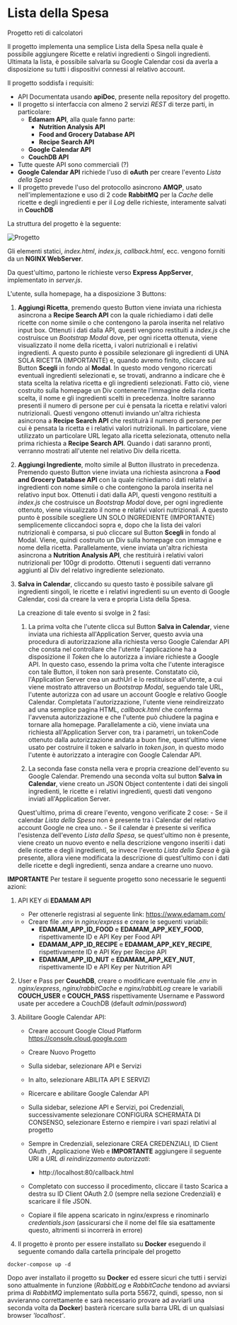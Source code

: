 # Lista della Spesa
Progetto reti di calcolatori

Il progetto implementa una semplice Lista della Spesa nella quale è possibile aggiungere Ricette e relativi ingredienti o Singoli ingredienti.
Ultimata la lista, è possibile salvarla su Google Calendar cosi da averla a disposizione su tutti i dispositivi connessi al relativo account.

Il progetto soddisfa i requisiti:
- API Documentata usando **apiDoc**, presente nella repository del progetto.
- Il progetto si interfaccia con almeno 2 servizi *REST* di terze parti, in particolare:
    - **Edamam API**, alla quale fanno parte:
        - **Nutrition Analysis API**
        - **Food and Grocery Database API**
        - **Recipe Search API**
    - **Google Calendar API**
    - **CouchDB API**
- Tutte queste API sono commerciali (?)
- **Google Calendar API** richiede l'uso di **oAuth** per creare l'evento *Lista della Spesa*
- Il progetto prevede l'uso del protocollo asincrono **AMQP**, usato nell'implementazione e uso di 2 code **RabbitMQ** per la *Cache* delle ricette e degli ingredienti e per il *Log* delle richieste, interamente salvati in **CouchDB**

La struttura del progetto è la seguente:

![Progetto](https://user-images.githubusercontent.com/25490370/164461056-1e497caa-754a-4c5b-ade3-3c2ad4592ecb.jpeg)

Gli elementi statici, *index.html*, *index.js*, *callback.html*, ecc. vengono forniti da un **NGINX WebServer**.

Da quest'ultimo, partono le richieste verso **Express AppServer**, implementato in *server.js*.

L'utente, sulla homepage, ha a disposizione 3 Buttons:
1. **Aggiungi Ricetta**, premendo questo Button viene inviata una richiesta asincrona a **Recipe Search API** con la quale richiediamo i dati delle ricette con nome simile o che contengono la parola inserita nel relativo input box.
Ottenuti i dati dalla API, questi vengono restituiti a *index.js* che costruisce un *Bootstrap Modal* dove, per ogni ricetta ottenuta, viene visualizzato il nome della ricetta, i valori nutrizionali e i relativi ingredienti.
A questo punto è possibile selezionare gli ingredienti di UNA SOLA RICETTA (IMPORTANTE) e, quando avremo finito, cliccare sul Button **Scegli** in fondo al **Modal**.
In questo modo vengono ricercati eventuali ingredienti selezionati e, se trovati, andranno a indicare che è stata scelta la relativa ricetta e gli ingredienti selezionati.
Fatto ciò, viene costruito sulla homepage un Div contenente l'immagine della ricetta scelta, il nome e gli ingredienti scelti in precedenza.
Inoltre saranno presenti il numero di persone per cui è pensata la ricetta e relativi valori nutrizionali.
Questi vengono ottenuti inviando un'altra richiesta asincrona a **Recipe Search API** che restituirà il numero di persone per cui è pensata la ricetta e i relativi valori nutrizionali.
In particolare, viene utilizzato un particolare URL legato alla ricetta selezionata, ottenuto nella prima richiesta a **Recipe Search API**. Quando i dati saranno pronti, verranno mostrati all'utente nel relativo Div della ricetta.

2. **Aggiungi Ingrediente**, molto simile al Button illustrato in precedenza.
Premendo questo Button viene inviata una richiesta asincrona a **Food and Grocery Database API** con la quale richiediamo i dati relativi a ingredienti con nome simile o che contengono la parola inserita nel relativo input box.
Ottenuti i dati dalla API, questi vengono restituiti a *index.js* che costruisce un *Bootstrap Modal* dove, per ogni ingrediente ottenuto, viene visualizzato il nome e relativi valori nutrizionali.
A questo punto è possibile scegliere UN SOLO INGREDIENTE (IMPORTANTE) semplicemente cliccandoci sopra e, dopo che la lista dei valori nutrizionali è comparsa, si può cliccare sul Button **Scegli** in fondo al Modal.
Viene, quindi costruito un Div sulla homepage con immagine e nome della ricetta.
Parallelamente, viene inviata un'altra richiesta asincrona a **Nutrition Analysis API**, che restituirà i relativi valori nutrizionali per 100gr di prodotto. Ottenuti i seguenti dati verranno aggiunti al Div del relativo ingrediente selezionato.

3. **Salva in Calendar**, cliccando su questo tasto è possibile salvare gli ingredienti singoli, le ricette e i relativi ingredienti su un evento di Google Calendar, così da creare la vera e propria Lista della Spesa.

    La creazione di tale evento si svolge in 2 fasi:
    1. La prima volta che l'utente clicca sul Button **Salva in Calendar**, viene inviata una richiesta all'Application Server, questo avvia una procedura di autorizzazione alla richiesta verso Google Calendar API che consta nel controllare che l'utente l'applicazione ha a disposizione il *Token* che lo autorizza a inviare richieste a Google API.
    In questo caso, essendo la prima volta che l'utente interagisce con tale Button, il token non sarà presente.
    Constatato ciò, l'Application Server crea un authUrl e lo restituisce all'utente, a cui viene mostrato attraverso un *Bootstrap Modal*, seguendo tale URL, l'utente autorizza con ad usare un account Google e relativo Google Calendar.
    Completata l'autorizzazione, l'utente viene reindireizzato ad una semplice pagina HTML, *callback.html* che conferma l'avvenuta autorizzazione e che l'utente può chiudere la pagina e tornare alla homepage.
    Parallelamente a ciò, viene inviata una richiesta all'Application Server con, tra i parametri, un tokenCode ottenuto dalla autorizzazione andata a buon fine, quest'ultimo viene usato per costruire il token e salvarlo in *token.json*, in questo modo l'utente è autorizzato a interagire con Google Calendar API.

    2. La seconda fase consta nella vera e propria creazione dell'evento su Google Calendar.
    Premendo una seconda volta sul button **Salva in Calendar**, viene creato un JSON Object contentente i dati dei singoli ingredienti, le ricette e i relativi ingredienti, questi dati vengono inviati all'Application Server.

    Quest'ultimo, prima di creare l'evento, vengono verificate 2 cose:
        - Se il calendar *Lista della Spesa* non è presente tra i Calendar del relativo account Google ne crea uno.
        - Se il calendar è presente si verifica l'esistenza dell'evento *Lista della Spesa*, se quest'ultimo non è presente, viene creato un nuovo evento e nella descrizione vengono inseriti i dati delle ricette e degli ingredienti, se invece l'evento *Lista della Spesa* è già presente, allora viene modificata la descrizione di quest'ultimo con i dati delle ricette e degli ingredienti, senza andare a crearne uno nuovo.

**IMPORTANTE**
Per testare il seguente progetto sono necessarie le seguenti azioni: 
1. API KEY di **EDAMAM API**
    - Per ottenerle registrasi al seguente link: https://www.edamam.com/
    - Creare file *.env* in *nginx/express* e creare le seguenti variabili:
        - **EDAMAM_APP_ID_FOOD** e **EDAMAM_APP_KEY_FOOD**, rispettivamente ID e API Key per Food API
        - **EDAMAM_APP_ID_RECIPE** e **EDAMAM_APP_KEY_RECIPE**, rispettivamente ID e API Key per Recipe API
        - **EDAMAM_APP_ID_NUT** e **EDAMAM_APP_KEY_NUT**, rispettivamente ID e API Key per Nutrition API

2. User e Pass per **CouchDB**, creare o modificare eventuale file *.env* in *nginx/express*, *nginx/rabbitCache* e *nginx/rabbitLog* creare le variabili **COUCH_USER** e **COUCH_PASS** rispettivamente Username e Password usate per accedere a CouchDB (default *admin*/*password*)

3. Abilitare Google Calendar API:
    - Creare account Google Cloud Platform https://console.cloud.google.com
    - Creare Nuovo Progetto
    - Sulla sidebar, selezionare API e Servizi
    - In alto, selezionare ABILITA API E SERVIZI
    - Ricercare e abilitare Google Calendar API
    - Sulla sidebar, selezione API e Servizi, poi Credenziali, successivamente selezionare CONFIGURA SCHERMATA DI CONSENSO, selezionare Esterno e riempire i vari spazi relativi al progetto
    - Sempre in Credenziali, selezionare CREA CREDENZIALI, ID Client OAuth , Applicazione Web e **IMPORTANTE** aggiungere il seguente URI a *URL di reindirizzamento autorizzati*:
        - http://localhost:80/callback.html

    - Completato con successo il procedimento, cliccare il tasto Scarica a destra su ID Client OAuth 2.0 (sempre nella sezione Credenziali) e scaricare il file JSON.
    - Copiare il file appena scaricato in nginx/express e rinominarlo *credentials.json* (assicurarsi che il nome del file sia esattamente questo, altrimenti si incorrerà in errore)

4. Il progetto è pronto per essere installato su **Docker** eseguendo il seguente comando dalla cartella principale del progetto
```Docker
docker-compose up -d
```

Dopo aver installato il progetto su **Docker** ed essere sicuri che tutti i servizi sono attualmente in funzione (*RabbitLog* e *RabbitCache* tendono ad avviarsi prima di *RabbitMQ* implementato sulla porta 55672, quindi, spesso, non si avvieranno correttamente e sarà necessario provare ad avviarli una seconda volta da **Docker**) basterà ricercare sulla barra URL di un qualsiasi browser *'localhost'*.
